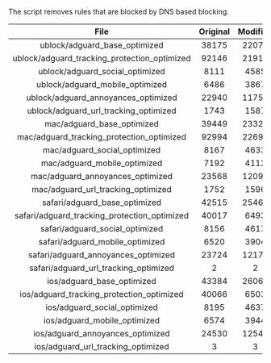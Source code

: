 The script removes rules that are blocked by DNS based blocking.


| File | Original | Modified |
|:----:|:-----:|:-----:|
| ublock/adguard_base_optimized | 38175 | 22072 |
| ublock/adguard_tracking_protection_optimized | 92146 | 21914 |
| ublock/adguard_social_optimized | 8111 | 4585 |
| ublock/adguard_mobile_optimized | 6486 | 3867 |
| ublock/adguard_annoyances_optimized | 22940 | 11756 |
| ublock/adguard_url_tracking_optimized | 1743 | 1587 |
| mac/adguard_base_optimized | 39449 | 23322 |
| mac/adguard_tracking_protection_optimized | 92994 | 22691 |
| mac/adguard_social_optimized | 8167 | 4633 |
| mac/adguard_mobile_optimized | 7192 | 4112 |
| mac/adguard_annoyances_optimized | 23568 | 12091 |
| mac/adguard_url_tracking_optimized | 1752 | 1596 |
| safari/adguard_base_optimized | 42515 | 25464 |
| safari/adguard_tracking_protection_optimized | 40017 | 6493 |
| safari/adguard_social_optimized | 8156 | 4617 |
| safari/adguard_mobile_optimized | 6520 | 3904 |
| safari/adguard_annoyances_optimized | 23724 | 12170 |
| safari/adguard_url_tracking_optimized | 2 | 2 |
| ios/adguard_base_optimized | 43384 | 26067 |
| ios/adguard_tracking_protection_optimized | 40066 | 6503 |
| ios/adguard_social_optimized | 8195 | 4637 |
| ios/adguard_mobile_optimized | 6574 | 3944 |
| ios/adguard_annoyances_optimized | 24530 | 12545 |
| ios/adguard_url_tracking_optimized | 3 | 3 |